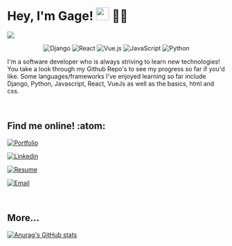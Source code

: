 # Hey, I'm Gage! <img src="https://raw.githubusercontent.com/MartinHeinz/MartinHeinz/master/wave.gif" width="30px"> :technologist: 
<img src="https://gagelieble.com/static/portfolio/imgs/GithubCoverwhite.jpg">

<div align="center">
  
![Django](https://img.shields.io/badge/django-EFEFEF.svg?style=for-the-badge&logo=django&logoColor=black)
![React](https://img.shields.io/badge/react-EFEFEF.svg?style=for-the-badge&logo=react&logoColor=%2361DAFB)
![Vue.js](https://img.shields.io/badge/vuejs-EFEFEF.svg?style=for-the-badge&logo=vuedotjs&logoColor=%234FC08D)
![JavaScript](https://img.shields.io/badge/javascript-EFEFEF.svg?style=for-the-badge&logo=javascript&logoColor=%23F7DF1E)
![Python](https://img.shields.io/badge/python-EFEFEF?style=for-the-badge&logo=python&logoColor=4584b6)
  
</div>

I'm a software developer who is always striving to learn new technologies! You take a look through my Github Repo's to see my progress so far if you'd like. Some languages/frameworks I've enjoyed learning so far include Django, Python, Javascript, React, VueJs as well as the basics, html and css.

<br>

## Find me online! :atom:

[![Portfolio]][Port_Link]

[Port_Link]: https://www.gagelieble.com/

<!--  -->

[![Linkedin]][Linkedin_Link]

[Linkedin_Link]: https://www.linkedin.com/in/gage-lieble/

<!--  -->

[![Resume]][Resume_Link]

[Resume_Link]: https://www.gagelieble.com/static/portfolio/imgs/GageLiebleSoftwareResume.pdf

<!--  -->

[![Email]][Email_Link]

[Email_Link]: mailto:gagelieble@gmail.com

<!--  -->

<br>

## More...
[![Anurag's GitHub stats](https://github-readme-stats.vercel.app/api?username=Gage-Lieble&theme=vue&title_color=000000&card_width=1000px&bg_color=EFEFEF&ring_color=90DD90&show_icons=true&icon_color=90DD90)](https://github.com/anuraghazra/github-readme-stats)






[Portfolio]: https://img.shields.io/badge/Portfolio->-88CC88?style=for-the-badge&logoColor=white&logo=WindowsTerminal

[Linkedin]: https://img.shields.io/badge/Linkedin->-88CC88?style=for-the-badge&logoColor=white&logo=Linkedin

[Resume]: https://img.shields.io/badge/Resume->-88CC88?style=for-the-badge&logoColor=white&logo=ReadMe

[Email]: https://img.shields.io/badge/gagelieble@gmail.com->-88CC88?style=for-the-badge&logoColor=white&logo=messenger
